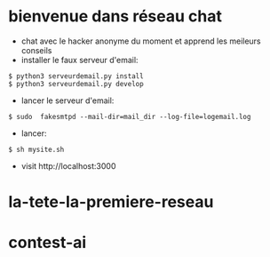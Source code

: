 # bienvenue dans réseau chat
 - chat avec le hacker anonyme du moment et apprend les meileurs conseils
- installer le faux serveur d'email:
```
$ python3 serveurdemail.py install
$ python3 serveurdemail.py develop
```
- lancer le serveur d'email:
```
$ sudo  fakesmtpd --mail-dir=mail_dir --log-file=logemail.log
```
- lancer:
```
$ sh mysite.sh
```
- visit http://localhost:3000


# la-tete-la-premiere-reseau
# contest-ai
